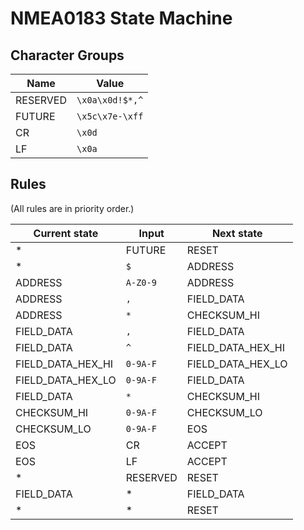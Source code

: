 NMEA0183 State Machine
======================

Character Groups
----------------

|Name    |Value          |
|--------|---------------|
|RESERVED|`\x0a\x0d!$*,^`|
|FUTURE  |`\x5c\x7e-\xff`|
|CR      |`\x0d`         |
|LF      |`\x0a`         |

Rules
-----

(All rules are in priority order.)

|Current state    |Input   |Next state       |
|-----------------|--------|-----------------|
|*                |FUTURE  |RESET            |
|*                |`$`     |ADDRESS          |
|ADDRESS          |`A-Z0-9`|ADDRESS          |
|ADDRESS          |`,`     |FIELD_DATA       |
|ADDRESS          |`*`     |CHECKSUM_HI      |
|FIELD_DATA       |`,`     |FIELD_DATA       |
|FIELD_DATA       |`^`     |FIELD_DATA_HEX_HI|
|FIELD_DATA_HEX_HI|`0-9A-F`|FIELD_DATA_HEX_LO|
|FIELD_DATA_HEX_LO|`0-9A-F`|FIELD_DATA       |
|FIELD_DATA       |`*`     |CHECKSUM_HI      |
|CHECKSUM_HI      |`0-9A-F`|CHECKSUM_LO      |
|CHECKSUM_LO      |`0-9A-F`|EOS              |
|EOS              |CR      |ACCEPT           |
|EOS              |LF      |ACCEPT           |
|*                |RESERVED|RESET            |
|FIELD_DATA       |*       |FIELD_DATA       |
|*                |*       |RESET            |
